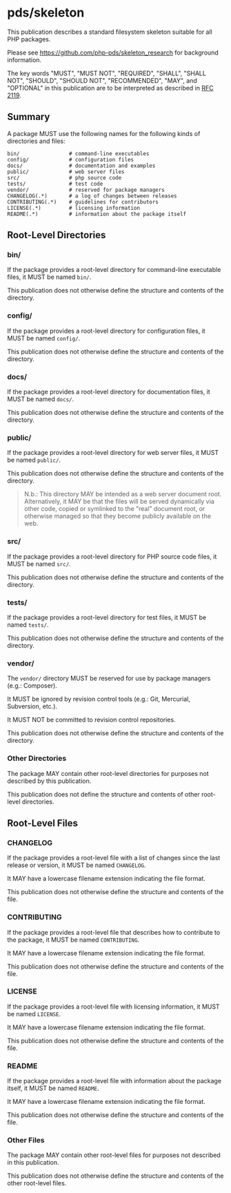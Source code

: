 # pds/skeleton

This publication describes a standard filesystem skeleton suitable for all PHP
packages.

Please see <https://github.com/php-pds/skeleton_research> for background information.

The key words "MUST", "MUST NOT", "REQUIRED", "SHALL", "SHALL NOT", "SHOULD",
"SHOULD NOT", "RECOMMENDED", "MAY", and "OPTIONAL" in this publication are to be
interpreted as described in [RFC 2119](http://tools.ietf.org/html/rfc2119).

## Summary

A package MUST use the following names for the following kinds of directories
and files:

```
bin/                # command-line executables
config/             # configuration files
docs/               # documentation and examples
public/             # web server files
src/                # php source code
tests/              # test code
vendor/             # reserved for package managers
CHANGELOG(.*)       # a log of changes between releases
CONTRIBUTING(.*)    # guidelines for contributors
LICENSE(.*)         # licensing information
README(.*)          # information about the package itself
```

## Root-Level Directories

### bin/

If the package provides a root-level directory for command-line executable files, it MUST
be named `bin/`.

This publication does not otherwise define the structure and contents of the
directory.

### config/

If the package provides a root-level directory for configuration files, it MUST be named
`config/`.

This publication does not otherwise define the structure and contents of the
directory.

### docs/

If the package provides a root-level directory for documentation files, it MUST be named
`docs/`.

This publication does not otherwise define the structure and contents of the
directory.

### public/

If the package provides a root-level directory for web server files, it MUST be named
`public/`.

This publication does not otherwise define the structure and contents of the
directory.

> N.b.: This directory MAY be intended as a web server document root.
> Alternatively, it MAY be that the files will be served dynamically via other
> code, copied or symlinked to the "real" document root, or otherwise managed so
> that they become publicly available on the web.

### src/

If the package provides a root-level directory for PHP source code files, it MUST be named
`src/`.

This publication does not otherwise define the structure and contents of the
directory.

### tests/

If the package provides a root-level directory for test files, it MUST be named `tests/`.

This publication does not otherwise define the structure and contents of the
directory.

### vendor/

The `vendor/` directory MUST be reserved for use by package managers (e.g.:
Composer).

It MUST be ignored by revision control tools (e.g.: Git, Mercurial, Subversion,
etc.).

It MUST NOT be committed to revision control repositories.

This publication does not otherwise define the structure and contents of the
directory.

### Other Directories

The package MAY contain other root-level directories for purposes not described
by this publication.

This publication does not define the structure and contents of other root-level
directories.

## Root-Level Files

### CHANGELOG

If the package provides a root-level file with a list of changes since the last release or
version, it MUST be named `CHANGELOG`.

It MAY have a lowercase filename extension indicating the file format.

This publication does not otherwise define the structure and contents of the
file.

### CONTRIBUTING

If the package provides a root-level file that describes how to contribute to the package,
it MUST be named `CONTRIBUTING`.

It MAY have a lowercase filename extension indicating the file format.

This publication does not otherwise define the structure and contents of the
file.

### LICENSE

If the package provides a root-level file with licensing information, it MUST be named
`LICENSE`.

It MAY have a lowercase filename extension indicating the file format.

This publication does not otherwise define the structure and contents of the
file.

### README

If the package provides a root-level file with information about the package itself, it
MUST be named `README`.

It MAY have a lowercase filename extension indicating the file format.

This publication does not otherwise define the structure and contents of the
file.

### Other Files

The package MAY contain other root-level files for purposes not described in
this publication.

This publication does not otherwise define the structure and contents of the
other root-level files.

